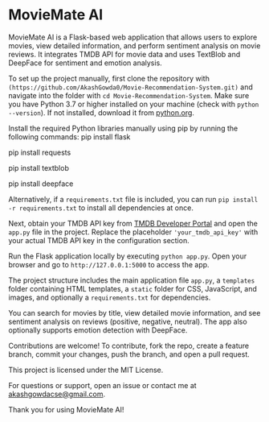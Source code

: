 # MovieMate AI

MovieMate AI is a Flask-based web application that allows users to explore movies, view detailed information, and perform sentiment analysis on movie reviews. It integrates TMDB API for movie data and uses TextBlob and DeepFace for sentiment and emotion analysis.

To set up the project manually, first clone the repository with `(https://github.com/AkashGowda0/Movie-Recommendation-System.git)` and navigate into the folder with `cd Movie-Recommendation-System`. Make sure you have Python 3.7 or higher installed on your machine (check with `python --version`). If not installed, download it from [python.org](https://www.python.org/downloads/).

Install the required Python libraries manually using pip by running the following commands:
pip install flask

pip install requests

pip install textblob

pip install deepface


Alternatively, if a `requirements.txt` file is included, you can run `pip install -r requirements.txt` to install all dependencies at once.

Next, obtain your TMDB API key from [TMDB Developer Portal](https://developer.themoviedb.org/) and open the `app.py` file in the project. Replace the placeholder `'your_tmdb_api_key'` with your actual TMDB API key in the configuration section.

Run the Flask application locally by executing `python app.py`. Open your browser and go to `http://127.0.0.1:5000` to access the app.

The project structure includes the main application file `app.py`, a `templates` folder containing HTML templates, a `static` folder for CSS, JavaScript, and images, and optionally a `requirements.txt` for dependencies.

You can search for movies by title, view detailed movie information, and see sentiment analysis on reviews (positive, negative, neutral). The app also optionally supports emotion detection with DeepFace.

Contributions are welcome! To contribute, fork the repo, create a feature branch, commit your changes, push the branch, and open a pull request.

This project is licensed under the MIT License.

For questions or support, open an issue or contact me at akashgowdacse@gmail.com.

Thank you for using MovieMate AI!
